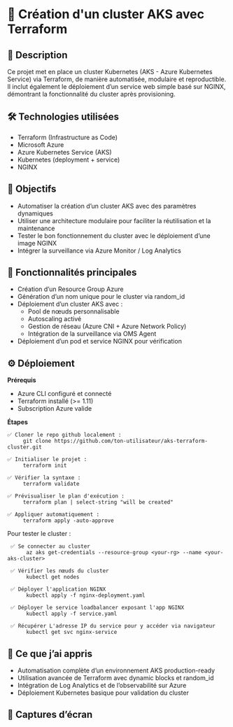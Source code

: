 # 🚀 Création d'un cluster AKS avec Terraform
## 📌 Description
Ce projet met en place un cluster Kubernetes (AKS - Azure Kubernetes Service) via Terraform,             de manière automatisée, modulaire et reproductible. Il inclut également le déploiement d’un service web simple basé sur NGINX, démontrant la fonctionnalité du cluster après provisioning.
## 🛠️ Technologies utilisées
- Terraform (Infrastructure as Code)
- Microsoft Azure
- Azure Kubernetes Service (AKS)
- Kubernetes (deployment + service)
- NGINX
## 🎯 Objectifs
- Automatiser la création d’un cluster AKS avec des paramètres dynamiques
- Utiliser une architecture modulaire pour faciliter la réutilisation et la maintenance
- Tester le bon fonctionnement du cluster avec le déploiement d’une image NGINX
- Intégrer la surveillance via Azure Monitor / Log Analytics
## 📂 Fonctionnalités principales
- Création d’un Resource Group Azure
- Génération d’un nom unique pour le cluster via random_id
- Déploiement d’un cluster AKS avec :
   *  Pool de nœuds personnalisable
   *  Autoscaling activé
   *  Gestion de réseau (Azure CNI + Azure Network Policy)
   *  Intégration de la surveillance via OMS Agent
- Déploiement d’un pod et service NGINX pour vérification   
## ⚙️ Déploiement
**Prérequis**
- Azure CLI configuré et connecté
- Terraform installé (>= 1.11)
- Subscription Azure valide

**Étapes**

    ✅ Cloner le repo github localement :
         git clone https://github.com/ton-utilisateur/aks-terraform-cluster.git
         
    ✅ Initialiser le projet :
         terraform init

    ✅ Vérifier la syntaxe :
         terraform validate

    ✅ Prévisualiser le plan d'exécution :
         terraform plan | select-string "will be created"

    ✅ Appliquer automatiquement :
         terraform apply -auto-approve
Pour tester le cluster :    

     ✅ Se connecter au cluster
          az aks get-credentials --resource-group <your-rg> --name <your-aks-cluster>

     ✅ Vérifier les nœuds du cluster
          kubectl get nodes 

     ✅ Déployer l'application NGINX
          kubectl apply -f nginx-deployment.yaml

     ✅ Déployer le service loadbalancer exposant l'app NGINX
          kubectl apply -f service.yaml
          
     ✅ Récupérer L'adresse IP du service pour y accéder via navigateur
          kubectl get svc nginx-service  
## 🧠 Ce que j’ai appris
- Automatisation complète d’un environnement AKS production-ready
- Utilisation avancée de Terraform avec dynamic blocks et random_id 
- Intégration de Log Analytics et de l’observabilité sur Azure
- Déploiement Kubernetes basique pour validation du cluster
## 📸 Captures d’écran
